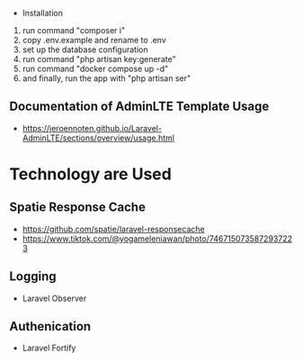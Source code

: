 - Installation
1. run command "composer i"
2. copy .env.example and rename to .env
3. set up the database configuration
4. run command "php artisan key:generate"
5. run command "docker compose up -d"
6. and finally, run the app with "php artisan ser"

## Documentation of AdminLTE Template Usage
- https://jeroennoten.github.io/Laravel-AdminLTE/sections/overview/usage.html


# Technology are Used
## Spatie Response Cache
- https://github.com/spatie/laravel-responsecache 
- https://www.tiktok.com/@yogameleniawan/photo/7467150735872937223 

## Logging
- Laravel Observer

## Authenication
- Laravel Fortify
